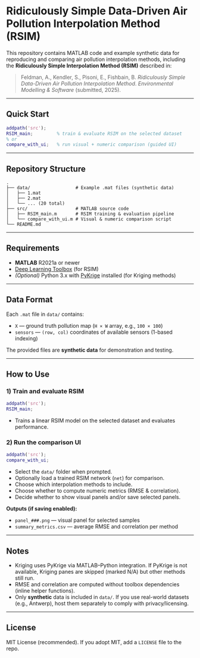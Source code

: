# Ridiculously Simple Data-Driven Air Pollution Interpolation Method (RSIM)

This repository contains MATLAB code and example synthetic data for reproducing and comparing air pollution interpolation methods, including the **Ridiculously Simple Interpolation Method (RSIM)** described in:

> Feldman, A., Kendler, S., Pisoni, E., Fishbain, B. *Ridiculously Simple Data-Driven Air Pollution Interpolation Method*. *Environmental Modelling & Software* (submitted, 2025).

---

## Quick Start
```matlab
addpath('src');
RSIM_main;         % train & evaluate RSIM on the selected dataset
% or
compare_with_ui;   % run visual + numeric comparison (guided UI)
```

---

## Repository Structure
```
.
├── data/                 # Example .mat files (synthetic data)
│   ├── 1.mat
│   ├── 2.mat
│   └── ... (20 total)
├── src/                  # MATLAB source code
│   ├── RSIM_main.m       # RSIM training & evaluation pipeline
│   └── compare_with_ui.m # Visual & numeric comparison script
└── README.md
```

---

## Requirements
- **MATLAB** R2021a or newer
- [Deep Learning Toolbox](https://www.mathworks.com/products/deep-learning.html) (for RSIM)
- *(Optional)* Python 3.x with [PyKrige](https://github.com/GeoStat-Framework/PyKrige) installed (for Kriging methods)

---

## Data Format
Each `.mat` file in `data/` contains:
- `X` — ground truth pollution map (`H × W` array, e.g., `100 × 100`)
- `sensors` — `(row, col)` coordinates of available sensors (1-based indexing)

The provided files are **synthetic data** for demonstration and testing.

---

## How to Use

### 1) Train and evaluate RSIM
```matlab
addpath('src');
RSIM_main;
```
- Trains a linear RSIM model on the selected dataset and evaluates performance.

### 2) Run the comparison UI
```matlab
addpath('src');
compare_with_ui;
```
- Select the `data/` folder when prompted.
- Optionally load a trained RSIM network (`net`) for comparison.
- Choose which interpolation methods to include.
- Choose whether to compute numeric metrics (RMSE & correlation).
- Decide whether to show visual panels and/or save selected panels.

**Outputs (if saving enabled):**
- `panel_###.png` — visual panel for selected samples
- `summary_metrics.csv` — average RMSE and correlation per method

---

## Notes
- Kriging uses PyKrige via MATLAB–Python integration. If PyKrige is not available, Kriging panes are skipped (marked N/A) but other methods still run.
- RMSE and correlation are computed without toolbox dependencies (inline helper functions).
- Only **synthetic** data is included in `data/`. If you use real-world datasets (e.g., Antwerp), host them separately to comply with privacy/licensing.

---

## License
MIT License (recommended). If you adopt MIT, add a `LICENSE` file to the repo.
